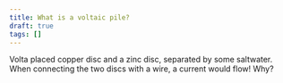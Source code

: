 ```yaml
---
title: What is a voltaic pile?
draft: true
tags: []
---
```


Volta placed copper disc and a zinc disc, separated by some saltwater. 
When connecting the two discs with a wire, a current would flow! Why?
